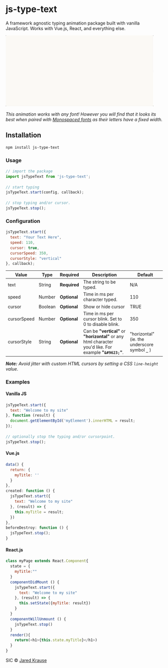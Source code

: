 # js-type-text

A framework agnostic typing animation package built with vanilla JavaScript. Works with Vue.js, React, and everything else.

![screen recording of js-type-text typing its own url, npmjs.com/js-type-text](js-type-text.gif)

_This animation works with any font! However you will find that it looks its best when paired with [Monospaced fonts](https://en.wikipedia.org/wiki/Monospaced_font) as their letters have a fixed width._


## Installation
```bash
npm install js-type-text
```

### Usage
```js
// import the package
import jsTypeText from 'js-type-text';

// start typing
jsTypeText.start(config, callback);

// stop typing and/or cursor.
jsTypeText.stop();

```

### Configuration
```js
jsTypeText.start({
  text: "Your Text Here",
  speed: 110,
  cursor: true,
  cursorSpeed: 350,
  cursorStyle: "vertical"
}, callback);
```

Value | Type | Required | Description | Default
----- | ----- | ----- | ----- | -----
text  | String | **Required** | The string to be typed. | N/A
speed | Number | **Optional** | Time in ms per character typed. | 110
cursor | Boolean | **Optional** | Show or hide cursor | TRUE
cursorSpeed | Number | **Optional** | Time in ms per cursor blink. Set to 0 to disable blink. | 350
cursorStyle | String | **Optional** | Can be **"vertical"** or **"horizontal"** or any html character you'd like. For example **"`&#9623;`"**. | "horizontal" (ie. the underscore symbol **`_`** )


_**Note:** Avoid jitter with custom HTML cursors by setting a CSS `line-height` value._

### Examples

#### Vanilla JS
```js
jsTypeText.start({
  text: "Welcome to my site"
}, function (result) {
  document.getElementById('myElement').innerHTML = result;
});

// optionally stop the typing and/or cursorpoint.
jsTypeText.stop();


```


#### Vue.js

```js
data() {
  return: {
    myTitle: ''
  }
},
created: function () {
  jsTypeText.start({
    text: "Welcome to my site"
  }, (result) => {
    this.myTitle = result;
  })
},
beforeDestroy: function () {
  jsTypeText.stop();
}
```

#### React.js

```js
class myPage extends React.Component{
  state = {
    myTitle:""
  }
  componentDidMount () {
    jsTypeText.start({
      text: "Welcome to my site"
    }, (result) => {
      this.setState({myTitle: result})
    }
  }
  componentWillUnmount () {
    jsTypeText.stop()
  }
  render(){
    return(<h1>{this.state.myTitle}</h1>)
  }
}
```
SIC © [Jared Krause](https://github.com/kravse)
